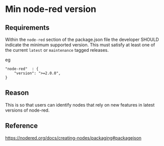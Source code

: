 # Min node-red version

## Requirements
Within the `node-red` section of the package.json file the developer SHOULD indicate the minimum supported version. This must satisfy at least one of the current `latest` or `maintenance` tagged releases.

eg
```
"node-red"  : {
    "version": ">=2.0.0",
}
```

## Reason
This is so that users can identify nodes that rely on new features in latest versions of node-red.

## Reference

https://nodered.org/docs/creating-nodes/packaging#packagejson